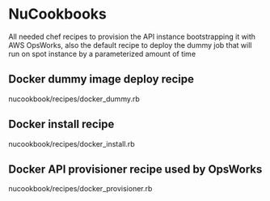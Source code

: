 # NuCookbooks

All needed chef recipes to provision the API instance bootstrapping it with AWS OpsWorks, also the default recipe to deploy the dummy job that will run on spot instance by a parameterized amount of time

## Docker dummy image deploy recipe
nucookbook/recipes/docker_dummy.rb

## Docker install recipe
nucookbook/recipes/docker_install.rb

## Docker API provisioner recipe used by OpsWorks
nucookbook/recipes/docker_provisioner.rb

